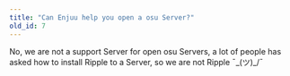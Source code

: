 ```yaml
---
title: "Can Enjuu help you open a osu Server?"
old_id: 7
---
```

No, we are not a support Server for open osu Servers, a lot of people has asked how to install Ripple to a Server, so we are not Ripple ¯\_(ツ)_/¯